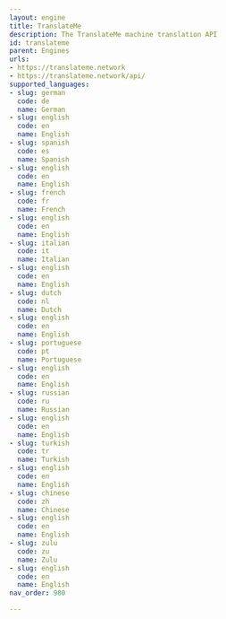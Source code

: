 ```yaml
---
layout: engine
title: TranslateMe
description: The TranslateMe machine translation API
id: translateme
parent: Engines
urls:
- https://translateme.network
- https://translateme.network/api/
supported_languages:
- slug: german
  code: de
  name: German
- slug: english
  code: en
  name: English
- slug: spanish
  code: es
  name: Spanish
- slug: english
  code: en
  name: English
- slug: french
  code: fr
  name: French
- slug: english
  code: en
  name: English
- slug: italian
  code: it
  name: Italian
- slug: english
  code: en
  name: English
- slug: dutch
  code: nl
  name: Dutch
- slug: english
  code: en
  name: English
- slug: portuguese
  code: pt
  name: Portuguese
- slug: english
  code: en
  name: English
- slug: russian
  code: ru
  name: Russian
- slug: english
  code: en
  name: English
- slug: turkish
  code: tr
  name: Turkish
- slug: english
  code: en
  name: English
- slug: chinese
  code: zh
  name: Chinese
- slug: english
  code: en
  name: English
- slug: zulu
  code: zu
  name: Zulu
- slug: english
  code: en
  name: English
nav_order: 980

---
```



